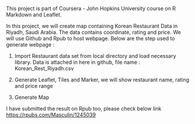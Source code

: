 This project is part of Coursera - John Hopkins University course on R Markdown and Leaflet.

In this project, we will create map containing Korean Restaurant Data in Riyadh, Saudi Arabia. The data contains coordinate, rating and price. We will use Github and Rpub to host webpage. Below are the step used to generate webpage :

1.  Import Restaurant data set from local directory and load necessary library. Data is attached in here in github, file name : Korean_Rest_Riyadh.csv

2.  Generate Leaflet, Tiles and Marker, we will show restaurant name, rating and price range

3.  Generate Map

I have submitted the result on Rpub too, please check below link
https://rpubs.com/Masculin/1245039
